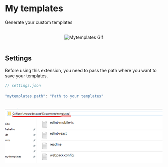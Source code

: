 <h1>My templates</h1>

Generate your custom templates

<br>

<div align="center">
  <img src="./.github/mytemplates.gif" alt="Mytemplates Gif"/>
</div>

<br>


## Settings

Before using this extension, you need to pass the path where you want to save your templates.

```js
// settings.json

"mytemplates.path": "Path to your templates"
```

<br>

<div align="center">
  <img src="./.github/templates-path.png" alt="Tempaltes path"/>
</div>

<br>
